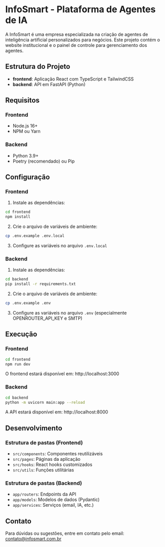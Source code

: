 # InfoSmart - Plataforma de Agentes de IA

A InfoSmart é uma empresa especializada na criação de agentes de inteligência artificial personalizados para negócios. Este projeto contém o website institucional e o painel de controle para gerenciamento dos agentes.

## Estrutura do Projeto

- **frontend**: Aplicação React com TypeScript e TailwindCSS
- **backend**: API em FastAPI (Python)

## Requisitos

### Frontend
- Node.js 16+
- NPM ou Yarn

### Backend
- Python 3.9+
- Poetry (recomendado) ou Pip

## Configuração

### Frontend

1. Instale as dependências:
```bash
cd frontend
npm install
```

2. Crie o arquivo de variáveis de ambiente:
```bash
cp .env.example .env.local
```

3. Configure as variáveis no arquivo `.env.local`

### Backend

1. Instale as dependências:
```bash
cd backend
pip install -r requirements.txt
```

2. Crie o arquivo de variáveis de ambiente:
```bash
cp .env.example .env
```

3. Configure as variáveis no arquivo `.env` (especialmente OPENROUTER_API_KEY e SMTP)

## Execução

### Frontend

```bash
cd frontend
npm run dev
```

O frontend estará disponível em: http://localhost:3000

### Backend

```bash
cd backend
python -m uvicorn main:app --reload
```

A API estará disponível em: http://localhost:8000

## Desenvolvimento

### Estrutura de pastas (Frontend)

- `src/components`: Componentes reutilizáveis
- `src/pages`: Páginas da aplicação
- `src/hooks`: React hooks customizados
- `src/utils`: Funções utilitárias

### Estrutura de pastas (Backend)

- `app/routers`: Endpoints da API
- `app/models`: Modelos de dados (Pydantic)
- `app/services`: Serviços (email, IA, etc.)

## Contato

Para dúvidas ou sugestões, entre em contato pelo email: contato@infosmart.com.br
